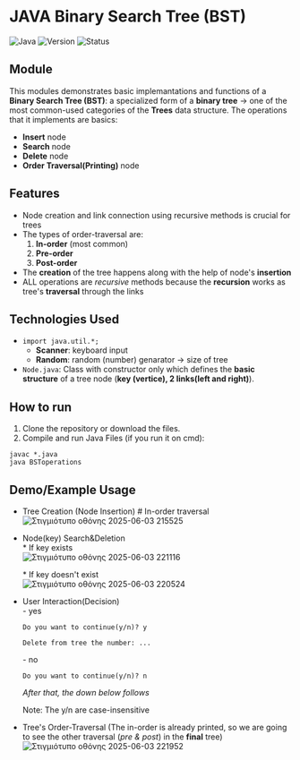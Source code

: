 # JAVA Binary Search Tree (BST)
![Java](https://img.shields.io/badge/Language-Java-blue)
![Version](https://img.shields.io/badge/Version-1.0-orange)
![Status](https://img.shields.io/badge/Status-Completed-brightgreen)

## Module
This modules demonstrates basic implemantations and functions of a **Binary Search Tree (BST)**: a specialized form of a **binary tree** -> one of the most common-used categories of the **Trees** data structure. The operations that it implements are basics:
- **Insert** node
- **Search** node
- **Delete** node
- **Order Traversal(Printing)** node

## Features
- Node creation and link connection using recursive methods is crucial for trees
- The types of order-traversal are:
  1. **In-order** (most common)
  2. **Pre-order**
  3. **Post-order**
- The **creation** of the tree happens along with the help of node's **insertion**
- ALL operations are *recursive* methods because the **recursion** works as tree's **traversal** through the links

## Technologies Used
- `import java.util.*;`
  - **Scanner**: keyboard input
  - **Random**: random (number) genarator -> size of tree
- `Node.java`: Class with constructor only which defines the **basic structure** of a tree node (**key (vertice), 2 links(left and right)**).

 ## How to run
1. Clone the repository or download the files.
2. Compile and run Java Files (if you run it on cmd):
```
javac *.java
java BSToperations
```

## Demo/Example Usage
- Tree Creation (Node Insertion)
  \# In-order traversal<br>
![Στιγμιότυπο οθόνης 2025-06-03 215525](https://github.com/user-attachments/assets/b610cf29-2ae8-4895-a6be-93a49c0cc81e)

- Node(key) Search&Deletion <br>
  \* If key exists <br>
  ![Στιγμιότυπο οθόνης 2025-06-03 221116](https://github.com/user-attachments/assets/63765c41-455c-4bb9-9399-47d813864920)
   
  \* If key doesn't exist <br>
  ![Στιγμιότυπο οθόνης 2025-06-03 220524](https://github.com/user-attachments/assets/a6bf6d5b-c23d-436b-9b0c-25f2581b94af)
- User Interaction(Decision) <br>
  \- yes
    ```
    Do you want to continue(y/n)? y
  
    Delete from tree the number: ...
    ```
  \- no
    ```
    Do you want to continue(y/n)? n
    ```
    *After that, the down below follows*

    Note: The y/n are case-insensitive
  
- Tree's Order-Traversal (The in-order is already printed, so we are going to see the other traversal (*pre & post*) in the **final** tree)
![Στιγμιότυπο οθόνης 2025-06-03 221952](https://github.com/user-attachments/assets/d12283d0-23ee-4755-8abc-7fa17de850ed)

      

